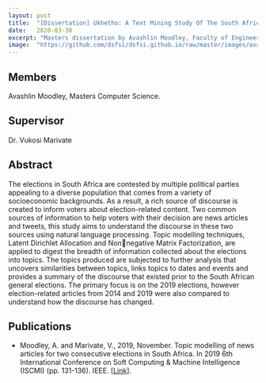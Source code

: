 ```yaml
---
layout: post
title:  "[Dissertation] Ukhetho: A Text Mining Study Of The South African General Elections"
date:   2020-03-30
excerpt: "Masters dissertation by Avashlin Moodley, Faculty of Engineering, Built Environment and Information Technology University of Pretoria, Pretoria"
image:  "https://github.com/dsfsi/dsfsi.github.io/raw/master/images/avashlinImg.png"
---
```

## Members
Avashlin Moodley, Masters Computer Science.
## Supervisor
Dr. Vukosi Marivate
## Abstract
The elections in South Africa are contested by multiple political parties appealing to a diverse population that comes from a variety of socioeconomic backgrounds. As a result, a rich source of discourse is created to inform voters about election-related content. Two common sources of information to help voters with their decision are news articles and tweets, this study aims to understand the discourse in these two sources using natural language processing. Topic modelling techniques, Latent Dirichlet Allocation and Nonnegative Matrix Factorization, are applied to digest the breadth of information collected about the elections into topics. The topics produced are subjected to further analysis that uncovers similarities between topics, links topics to dates and events and provides a summary of the discourse that existed prior to the South African general elections. The primary focus is on the 2019 elections, however election-related articles from 2014 and 2019 were also compared to understand how the discourse has changed.

## Publications

* Moodley, A. and Marivate, V., 2019, November. Topic modelling of news articles for two consecutive elections in South Africa. In 2019 6th International Conference on Soft Computing & Machine Intelligence (ISCMI) (pp. 131-136). IEEE. [[Link](https://ieeexplore.ieee.org/abstract/document/9004342?casa_token=yp-bWRNymz0AAAAA:War0Re-_aGxD0-uLS1ObLuoLQQo-hOUVErmOZhBitYXHolvIkBFfJVLi7IOUHYbuiDmXhuczkVw)].

